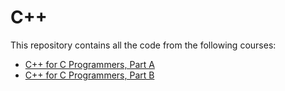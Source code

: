 # C++
This repository contains all the code from the following courses:
- [C++ for C Programmers, Part A](https://www.coursera.org/learn/c-plus-plus-a)
- [C++ for C Programmers, Part B](https://www.coursera.org/learn/c-plus-plus-b)
